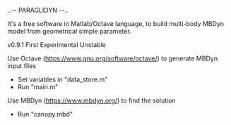    ..-- PARAGLIDYN --..

It's a free software in Matlab/Octave language,
to build multi-body MBDyn model from geometrical simple parameter.

v0.9.1 First Experimental Unstable

Use Octave (https://www.gnu.org/software/octave/) to generate MBDyn input files 
- Set variables in "data_store.m"
- Run "main.m"

Use MBDyn (https://www.mbdyn.org/) to find the solution
- Run "canopy.mbd"
